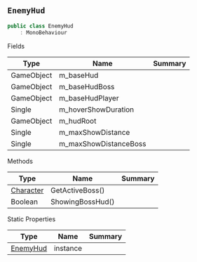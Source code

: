 ## `EnemyHud`

```csharp
public class EnemyHud
    : MonoBehaviour

```

Fields

| Type | Name | Summary | 
| --- | --- | --- | 
| GameObject | m_baseHud |  | 
| GameObject | m_baseHudBoss |  | 
| GameObject | m_baseHudPlayer |  | 
| Single | m_hoverShowDuration |  | 
| GameObject | m_hudRoot |  | 
| Single | m_maxShowDistance |  | 
| Single | m_maxShowDistanceBoss |  | 


Methods

| Type | Name | Summary | 
| --- | --- | --- | 
| [Character](./Character.md) | GetActiveBoss() |  | 
| Boolean | ShowingBossHud() |  | 


Static Properties

| Type | Name | Summary | 
| --- | --- | --- | 
| [EnemyHud](./EnemyHud.md) | instance |  | 


